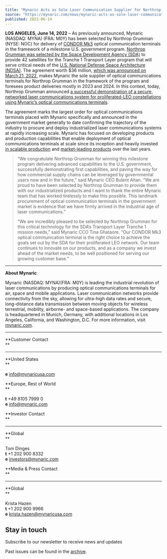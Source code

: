 ```yaml
---
title: "Mynaric Acts as Sole Laser Communication Supplier for Northrop Grumman as Part of Milestone U.S. Government Program"
source: "https://mynaric.com/news/mynaric-acts-as-sole-laser-communication-supplier-for-northrop-grumman-as-part-of-milestone-u-s-government-program/"
published: 2022-06-14
---
```

**LOS ANGELES, June 14, 2022** – As previously announced, Mynaric (NASDAQ: MYNA) (FRA: M0Y) has been selected by Northrop Grumman (NYSE: NOC) for delivery of [CONDOR Mk3](https://mynaric.com/products/space/condor-mk3/) optical communication terminals in the framework of a milestone U.S. government program. [Northrop Grumman was selected by the Space Development Agency (SDA)](https://news.northropgrumman.com/news/releases/northrop-grumman-selected-by-space-development-agency-to-develop-prototype-constellation-supporting-joint-all-domain-command-and-control-network) to provide 42 satellites for the Tranche 1 Transport Layer program that will serve critical needs of the [U.S. National Defense Space Architecture (NDSA)](https://www.sda.mil/home/about-us/). The agreement worth $36 million, [which was announced on March 21, 2022](https://mynaric.com/news/mynaric-receives-36-million-order-from-northrop-grumman/), makes Mynaric the sole supplier of optical communications terminals for Northrop Grumman in the framework of the program and foresees product deliveries mostly in 2023 and 2024. In this context, today, Northrop Grumman announced [a successful demonstration of a secure, networked laser communications system for proliferated-LEO constellations using Mynaric’s optical communications terminals](https://news.northropgrumman.com/news/releases/northrop-grumman-announces-successful-laser-communication-demonstration-for-tranche-1-transport-layer-prototype-constellation).

The agreement marks the largest order for optical communications terminals placed with Mynaric specifically and announced in the government market generally to date confirming the trajectory of the industry to procure and deploy industrialized laser communications systems at rapidly increasing scale. Mynaric has focused on developing products and production capabilities that enable deployment of optical communications terminals at scale since its inception and heavily invested [in scalable production](https://mynaric.com/news/mynaric-opens-serial-production-facility-for-laser-communication-products-and-announces-2000-units-per-year-production-rate-target/) and [market-leading products](https://mynaric.com/news/mynaric-releases-next-generation-ultra-fast-scalable-optical-communications-terminal-for-satellite-applications/) over the last years.

> “We congratulate Northrop Grumman for winning this milestone program delivering advanced capabilities to the U.S. government, successfully demonstrating first capabilities, and paving the way for how commercial supply chains can be leveraged by governmental users now and in the future,” said Mynaric CEO Bulent Altan. “We are proud to have been selected by Northrop Grumman to provide them with our industrialized products and I want to thank the entire Mynaric team that has worked tirelessly to make this possible. This landmark procurement of optical communication terminals in the government market is evidence that we have firmly arrived in the industrial age of laser communications.”
> 
> “We are incredibly pleased to be selected by Northrop Grumman for this critical technology for the SDA’s Transport Layer Tranche 1 mission needs,” said Mynaric CCO Tina Ghataore. “Our CONDOR Mk3 optical communication terminal is the right choice to achieve the goals set out by the SDA for their proliferated LEO network. Our team continues to innovate on our products, and as a company we invest ahead of the market needs, to be well positioned for serving our growing customer base.”

---

**About Mynaric**

Mynaric (NASDAQ: MYNA)(FRA: M0Y) is leading the industrial revolution of laser communications by producing optical communications terminals for air, space and mobile applications. Laser communication networks provide connectivity from the sky, allowing for ultra-high data rates and secure, long-distance data transmission between moving objects for wireless terrestrial, mobility, airborne- and space-based applications. The company is headquartered in Munich, Germany, with additional locations in Los Angeles, California, and Washington, D.C. For more information, visit [mynaric.com](https://mynaric.com/).

---

**Customer Contact  
**

---

**United States  
**

**e** [info@mynaricusa.com](https://mynaric.com/news/mynaric-acts-as-sole-laser-communication-supplier-for-northrop-grumman-as-part-of-milestone-u-s-government-program/)

**Europe, Rest of World  
**

**t** +49 8105 7999 0  
**e** [info@mynaric.com](https://mynaric.com/news/mynaric-acts-as-sole-laser-communication-supplier-for-northrop-grumman-as-part-of-milestone-u-s-government-program/)

**Investor Contact  
**

---

**Global  
**

Tom Dinges  
**t** +1 202 900 8332  
**e** [investors@mynaric.com](https://mynaric.com/news/mynaric-acts-as-sole-laser-communication-supplier-for-northrop-grumman-as-part-of-milestone-u-s-government-program/)

**Media & Press Contact  
**

---

**Global  
**

Krista Hazen  
**t** +1 202 900 9966  
**e** [krista.hazen@mynaricusa.com](https://mynaric.com/news/mynaric-acts-as-sole-laser-communication-supplier-for-northrop-grumman-as-part-of-milestone-u-s-government-program/)

## Stay in touch

Subscribe to our newsletter to receive news and updates

Past issues can be found in the [archive](https://us17.campaign-archive.com/home/?u=7b919ac48d490499a79acff9f&id=aaebe0d6df).